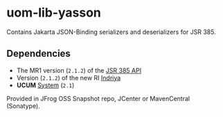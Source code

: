 uom-lib-yasson
=============================

Contains Jakarta JSON-Binding serializers and deserializers for JSR 385.

Dependencies
------------

 * The MR1 version (`2.1.2`) of the [JSR 385 API](../../../unit-api) 
 * Version (`2.1.2`) of the new RI [Indriya](../../../indriya)
 * **UCUM** [System](../../../uom-systems) (`2.1`)

Provided in JFrog OSS Snapshot repo, JCenter or MavenCentral (Sonatype).
